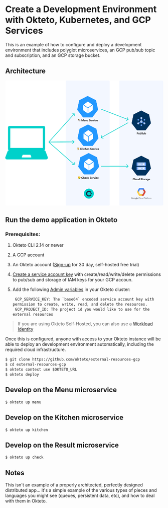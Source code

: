 # Create a Development Environment with Okteto, Kubernetes, and GCP Services

This is an example of how to configure and deploy a development environment that includes polyglot microservices, an GCP pub/sub topic and subscription, and an GCP storage bucket.

## Architecture

![Architecture diagram](https://raw.githubusercontent.com/okteto/external-resources-gcp/main/docs/architecture.png)

## Run the demo application in Okteto

### Prerequisites:
1. Okteto CLI 2.14 or newer
1. A GCP account
1. An Okteto account ([Sign-up](https://www.okteto.com/try-free/) for 30 day, self-hosted free trial)
1. [Create a service account key](https://cloud.google.com/iam/docs/keys-create-delete) with create/read/write/delete permissions to pub/sub and storage of IAM keys for your GCP accoun.
1. Add the following [Admin variables](https://www.okteto.com/docs/admin/dashboard/#admin-variables) in your Okteto cluster:

        GCP_SERVICE_KEY: The `base64` encoded service account key with permission to create, write, read, and delete the resources. 
        GCP_PROJECT_ID: The project id you would like to use for the external resources


> If you are using Okteto Self-Hosted, you can also use a [Workload Identity](https://www.okteto.com/docs/self-hosted/administration/configuration/#workload-identity)

Once this is configured, anyone with access to your Okteto instance will be able to deploy an development environment automatically, including the required cloud infrastructure.


```
$ git clone https://github.com/okteto/external-resources-gcp
$ cd external-resources-gcp
$ okteto context use $OKTETO_URL
$ okteto deploy
```

## Develop on the Menu microservice

```
$ okteto up menu
```

## Develop on the Kitchen microservice

```
$ okteto up kitchen
```

## Develop on the Result microservice

```
$ okteto up check
```

## Notes

This isn't an example of a properly architected, perfectly designed distributed app... it's a simple
example of the various types of pieces and languages you might see (queues, persistent data, etc), and how to
deal with them in Okteto.
